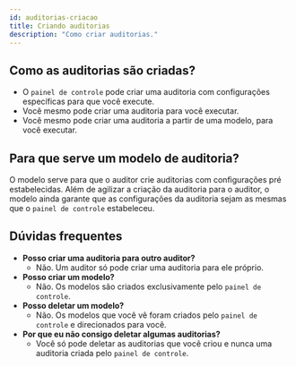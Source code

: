 ```yaml
---
id: auditorias-criacao
title: Criando auditorias
description: "Como criar auditorias."
---
```


## Como as auditorias são criadas?
- O `painel de controle` pode criar uma auditoria com configurações específicas para que você execute.
- Você mesmo pode criar uma auditoria para você executar.
- Você mesmo pode criar uma auditoria a partir de uma modelo, para você executar.

## Para que serve um modelo de auditoria?
O modelo serve para que o auditor crie auditorias com configurações pré estabelecidas. Além de agilizar a criação da auditoria para o auditor, o modelo ainda 
garante que as configurações da auditoria sejam as mesmas que o `painel de controle` estabeleceu.

## Dúvidas frequentes
- **Posso criar uma auditoria para outro auditor?**
    - Não. Um auditor só pode criar uma auditoria para ele próprio.
- **Posso criar um modelo?**
    - Não. Os modelos são criados exclusivamente pelo `painel de controle`.
- **Posso deletar um modelo?**
    - Não. Os modelos que você vê foram criados pelo `painel de controle` e direcionados para você.
- **Por que eu não consigo deletar algumas auditorias?**
    - Você só pode deletar as auditorias que você criou e nunca uma auditoria criada pelo `painel de controle`. 